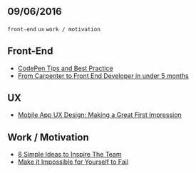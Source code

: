 09/06/2016
----------

`front-end` `ux` `work / motivation` 

## Front-End

- [CodePen Tips and Best Practice](https://medium.freecodecamp.com/codepen-tips-and-best-practice-cf926ebd0b11#.r5o4tjjhz)
- [From Carpenter to Front End Developer in under 5 months](https://medium.freecodecamp.com/this-is-my-story-about-how-i-went-from-being-a-carpenter-with-zero-experience-in-the-tech-world-to-4252e93cb73#.qfvj76fxp)
 
## UX
 
- [Mobile App UX Design: Making a Great First Impression](http://babich.biz/mobile-app-ux-design-making-a-great-first-impression/)

## Work / Motivation

- [8 Simple Ideas to Inspire The Team](https://medium.com/life-learning/8-simple-ideas-to-inspire-the-team-c57f37bfa80e#.kj8zknjfh)
- [Make it Impossible for Yourself to Fail](https://medium.com/life-learning/make-it-impossible-for-yourself-to-fail-257729df14e6#.luzn9sqfq)
